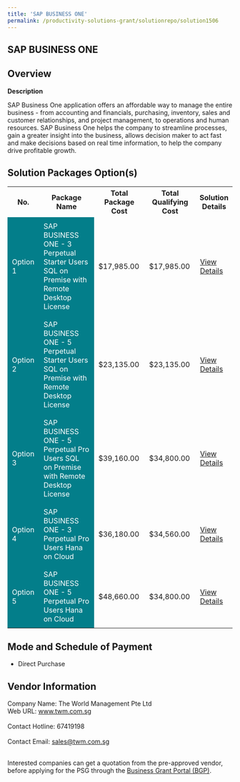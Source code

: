 ```yaml
---
title: 'SAP BUSINESS ONE'
permalink: /productivity-solutions-grant/solutionrepo/solution1506
---
```


## SAP BUSINESS ONE

## Overview

**Description**

SAP Business One application offers an affordable way to manage the entire business - from accounting and financials, purchasing, inventory, sales and customer relationships, and project management, to operations and human resources. SAP Business One helps the company to streamline processes, gain a greater insight into the business, allows decision maker to act fast and make decisions based on real time information, to help the company drive profitable growth.

## Solution Packages Option(s)

<table>
<tr>
<th><b>No.</b></th>
<th><b>Package Name</b></th>
<th><b>Total Package Cost</b></th>
<th><b>Total Qualifying Cost</b></th>
<th><b>Solution Details</b></th>
</tr>
<tr>
<td style='padding: 10px; background-color: #037E8A; color: #FFFFFF;'>Option 1</td>
<td style='padding: 10px; background-color: #037E8A; color: #FFFFFF;'>SAP BUSINESS ONE - 3 Perpetual Starter Users SQL on Premise with Remote Desktop License</td>
<td style='padding: 10px;'>$17,985.00</td>
<td style='padding: 10px;'>$17,985.00</td>
<td style='padding: 10px;'><a href='/images/psg/TWM_SAP_20210365_Desensitised_Annex_3_Part_1.pdf' target='_blank'>View Details</a></td>
</tr>
<tr>
<td style='padding: 10px; background-color: #037E8A; color: #FFFFFF;'>Option 2</td>
<td style='padding: 10px; background-color: #037E8A; color: #FFFFFF;'>SAP BUSINESS ONE - 5 Perpetual Starter Users SQL on Premise with Remote Desktop License</td>
<td style='padding: 10px;'>$23,135.00</td>
<td style='padding: 10px;'>$23,135.00</td>
<td style='padding: 10px;'><a href='/images/psg/TWM_SAP_20210365_Desensitised_Annex_3_Part_2.pdf' target='_blank'>View Details</a></td>
</tr>
<tr>
<td style='padding: 10px; background-color: #037E8A; color: #FFFFFF;'>Option 3</td>
<td style='padding: 10px; background-color: #037E8A; color: #FFFFFF;'>SAP BUSINESS ONE - 5 Perpetual Pro Users SQL on Premise with Remote Desktop License</td>
<td style='padding: 10px;'>$39,160.00</td>
<td style='padding: 10px;'>$34,800.00</td>
<td style='padding: 10px;'><a href='/images/psg/TWM_SAP_20210365_Desensitised_Annex_3_Part_3.pdf' target='_blank'>View Details</a></td>
</tr>
<tr>
<td style='padding: 10px; background-color: #037E8A; color: #FFFFFF;'>Option 4</td>
<td style='padding: 10px; background-color: #037E8A; color: #FFFFFF;'>SAP BUSINESS ONE - 3 Perpetual Pro Users Hana on Cloud</td>
<td style='padding: 10px;'>$36,180.00</td>
<td style='padding: 10px;'>$34,560.00</td>
<td style='padding: 10px;'><a href='/images/psg/TWM_SAP_20210365_Desensitised_Annex_3_Part_4.pdf' target='_blank'>View Details</a></td>
</tr>
<tr>
<td style='padding: 10px; background-color: #037E8A; color: #FFFFFF;'>Option 5</td>
<td style='padding: 10px; background-color: #037E8A; color: #FFFFFF;'>SAP BUSINESS ONE - 5 Perpetual Pro Users Hana on Cloud</td>
<td style='padding: 10px;'>$48,660.00</td>
<td style='padding: 10px;'>$34,800.00</td>
<td style='padding: 10px;'><a href='/images/psg/TWM_SAP_20210365_Desensitised_Annex_3_Part_5.pdf' target='_blank'>View Details</a></td>
</tr>
</table>

## Mode and Schedule of Payment

 - Direct Purchase

## Vendor Information

 Company Name: The World Management Pte Ltd<br>Web URL: www.twm.com.sg <br><br>Contact Hotline: 67419198 <br><br>Contact Email: sales@twm.com.sg <br><br>

Interested companies can get a quotation from the pre-approved vendor, before applying for the PSG through the <a href='https://www.businessgrants.gov.sg/' target='_blank' rel='noopener'>Business Grant Portal (BGP)</a>.

<script src="/jquery/resize-tables.js"></script>
